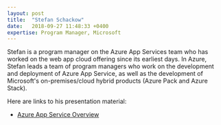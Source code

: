 ```yaml
---
layout: post
title:  "Stefan Schackow"
date:   2018-09-27 11:48:33 +0400
expertise: Program Manager, Microsoft
---
```


Stefan is a program manager on the Azure App Services team who has worked on the web app cloud offering since its earliest days. In Azure, Stefan leads a team of program managers who work on the development and deployment of Azure App Service, as well as the development of Microsoft's on-premises/cloud hybrid products (Azure Pack and Azure Stack).

Here are links to his presentation material:

- [Azure App Service Overview](https://devintxcontent.blob.core.windows.net/showcontent/Speaker%20Presentations%20Fall%202018/Azure_App_Service_Overview.pptx)
